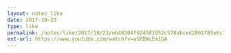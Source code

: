 ```yaml
---
layout: notes_like
date: 2017-10-23
type: like
permalink: /notes/like/2017/10/23/e648304f024581952c570abced2801f85e6c7656.html
ext-url: https://www.youtube.com/watch?v=aSRDWcEm1GA
---
```

